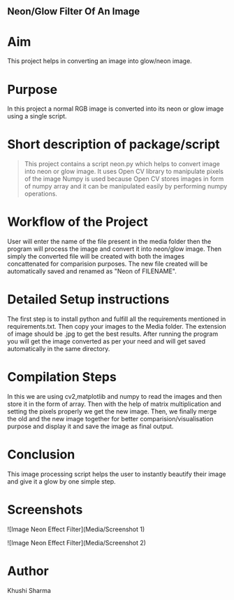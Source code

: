 ## Neon/Glow Filter Of An Image

# Aim
This project helps in converting an image into glow/neon image.

# Purpose
In this project a normal RGB image is converted into its neon or glow image using a single script.

# Short description of package/script
>This project contains a script neon.py which helps to convert image into neon or glow image.
>It uses Open CV library to manipulate pixels of the image
>Numpy is used because Open CV stores images in form of numpy array and it can be manipulated easily by performing numpy operations.

# Workflow of the Project
User will enter the name of the file present in the media folder then the program will process the image and convert it into neon/glow image. Then simply the converted file will be created with both the images concattenated for comparision purposes. The new file created will be automatically saved and renamed as "Neon of FILENAME".

# Detailed Setup instructions
The first step is to install python and fulfill all the requirements mentioned in requirements.txt. Then copy your images to the Media folder. The extension of image should be .jpg to get the best results.
After running the program you will get the image converted as per your need and will get saved automatically in the same directory.

# Compilation Steps
In this we are using cv2,matplotlib and numpy to read the images and then store it in the form of array. Then with the help of matrix multiplication and setting the pixels properly we get the new image. Then, we finally merge the old and the new image together for better comparision/visualisation purpose and display it and save the image as final output.

# Conclusion
This image processing script helps the user to instantly beautify their image and give it a glow by one simple step.

# Screenshots

![Image Neon Effect Filter](Media/Screenshot 1)


![Image Neon Effect Filter](Media/Screenshot 2)


# Author

Khushi Sharma
